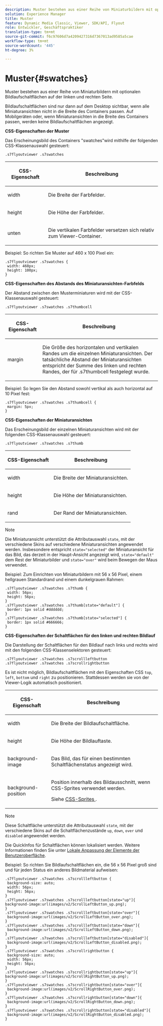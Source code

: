 ```yaml
---
description: Muster bestehen aus einer Reihe von Miniaturbildern mit optionalen Bildlaufschaltflächen auf der linken und rechten Seite.
solution: Experience Manager
title: Muster
feature: Dynamic Media Classic, Viewer, SDK/API, Flyout
role: Entwickler, Geschäftspraktiker
translation-type: tm+mt
source-git-commit: f6c97606d7a4209427316d7367013ad9585a5cae
workflow-type: tm+mt
source-wordcount: '445'
ht-degree: 3%

---
```



# Muster{#swatches}

Muster bestehen aus einer Reihe von Miniaturbildern mit optionalen Bildlaufschaltflächen auf der linken und rechten Seite.

<!--<a id="section_061E550C1C1D4DB2BD663A898895B38C"></a>-->

Bildlaufschaltflächen sind nur dann auf dem Desktop sichtbar, wenn alle Miniaturansichten nicht in die Breite des Containers passen. Auf Mobilgeräten oder, wenn Miniaturansichten in die Breite des Containers passen, werden keine Bildlaufschaltflächen angezeigt.

**CSS-Eigenschaften der Muster**

Das Erscheinungsbild des Containers &quot;swatches&quot;wird mithilfe der folgenden CSS-Klassenauswahl gesteuert:

```
.s7flyoutviewer .s7swatches
```

<table id="table_94EE3F5BBE4547C0B4943471CEE7EDE4"> 
 <thead> 
  <tr> 
   <th colname="col1" class="entry"> <p> CSS-Eigenschaft </p> </th> 
   <th colname="col2" class="entry"> <p>Beschreibung </p> </th> 
  </tr> 
 </thead>
 <tbody> 
  <tr> 
   <td colname="col1"> <p> <span class="codeph"> width </span> </p> </td> 
   <td colname="col2"> <p> Die Breite der Farbfelder. </p> </td> 
  </tr> 
  <tr> 
   <td colname="col1"> <p> <span class="codeph"> height </span> </p> </td> 
   <td colname="col2"> <p>Die Höhe der Farbfelder. </p> </td> 
  </tr> 
  <tr> 
   <td colname="col1"> <p> <span class="codeph"> unten </span> </p> </td> 
   <td colname="col2"> <p> Die vertikalen Farbfelder versetzen sich relativ zum Viewer-Container. </p> </td> 
  </tr> 
 </tbody> 
</table>

Beispiel: So richten Sie Muster auf 460 x 100 Pixel ein:

```
.s7flyoutviewer .s7swatches { 
 width: 460px; 
 height: 100px;  
}
```

**CSS-Eigenschaften des Abstands des Miniaturansichten-Farbfelds**

Der Abstand zwischen den Musterminiaturen wird mit der CSS-Klassenauswahl gesteuert:

```
.s7flyoutviewer .s7swatches .s7thumbcell
```

<table id="table_70FAD50E38EB4647B8FAB832F552BBB8"> 
 <thead> 
  <tr> 
   <th colname="col1" class="entry"> <p> CSS-Eigenschaft </p> </th> 
   <th colname="col2" class="entry"> <p>Beschreibung </p> </th> 
  </tr> 
 </thead>
 <tbody> 
  <tr> 
   <td colname="col1"> <p> <span class="codeph"> margin </span> </p> </td> 
   <td colname="col2"> <p> Die Größe des horizontalen und vertikalen Randes um die einzelnen Miniaturansichten. Der tatsächliche Abstand der Miniaturansichten entspricht der Summe des linken und rechten Randes, der für <span class="codeph"> .s7thumbcell </span> festgelegt wurde. </p> </td> 
  </tr> 
 </tbody> 
</table>

Beispiel: So legen Sie den Abstand sowohl vertikal als auch horizontal auf 10 Pixel fest:

```
.s7flyoutviewer .s7swatches .s7thumbcell { 
 margin: 5px; 
}
```

**CSS-Eigenschaften der Miniaturansichten**

Das Erscheinungsbild der einzelnen Miniaturansichten wird mit der folgenden CSS-Klassenauswahl gesteuert:

```
.s7flyoutviewer .s7swatches .s7thumb
```

<table id="table_85446C72FD914594B7D108381BBFC673"> 
 <thead> 
  <tr> 
   <th colname="col1" class="entry"> <p> CSS-Eigenschaft </p> </th> 
   <th colname="col2" class="entry"> <p>Beschreibung </p> </th> 
  </tr> 
 </thead>
 <tbody> 
  <tr> 
   <td colname="col1"> <p> <span class="codeph"> width  </span> </p> </td> 
   <td colname="col2"> <p> Die Breite der Miniaturansichten. </p> </td> 
  </tr> 
  <tr> 
   <td colname="col1"> <p> <span class="codeph"> height  </span> </p> </td> 
   <td colname="col2"> <p>Die Höhe der Miniaturansichten. </p> </td> 
  </tr> 
  <tr> 
   <td colname="col1"> <p> <span class="codeph"> rand </span> </p> </td> 
   <td colname="col2"> <p>Der Rand der Miniaturansichten. </p> </td> 
  </tr> 
 </tbody> 
</table>

>[!NOTE]
>
>Die Miniaturansicht unterstützt die Attributauswahl `state`, mit der verschiedene Skins auf verschiedene Miniaturansichten angewendet werden. Insbesondere entspricht `state="selected"` der Miniaturansicht für das Bild, das derzeit in der Haupt-Ansicht angezeigt wird, `state="default"` dem Rest der Miniaturbilder und `state="over"` wird beim Bewegen der Maus verwendet.

Beispiel: Zum Einrichten von Miniaturbildern mit 56 x 56 Pixel, einem hellgrauen Standardrand und einem dunkelgrauen Rahmen:

```
.s7flyoutviewer .s7swatches .s7thumb { 
 width: 56px; 
 height: 56px;  
} 
.s7flyoutviewer .s7swatches .s7thumb[state="default"] { 
 border: 1px solid #dddddd; 
} 
.s7flyoutviewer .s7swatches .s7thumb[state="selected"] { 
 border: 1px solid #666666; 
}
```

**CSS-Eigenschaften der Schaltflächen für den linken und rechten Bildlauf**

Die Darstellung der Schaltflächen für den Bildlauf nach links und rechts wird mit den folgenden CSS-Klassenselektoren gesteuert:

```
.s7flyoutviewer .s7swatches .s7scrollleftbutton 
.s7flyoutviewer .s7swatches .s7scrollrightbutton
```

Es ist nicht möglich, Bildlaufschaltflächen mit den Eigenschaften CSS `top`, `left`, `bottom` und `right` zu positionieren. Stattdessen werden sie von der Viewer-Logik automatisch positioniert.

<table id="table_F957367566C542829E2F6D296F9DAAC5"> 
 <thead> 
  <tr> 
   <th colname="col1" class="entry"> <p> CSS-Eigenschaft </p> </th> 
   <th colname="col2" class="entry"> <p>Beschreibung </p> </th> 
  </tr> 
 </thead>
 <tbody> 
  <tr> 
   <td colname="col1"> <p> <span class="codeph"> width  </span> </p> </td> 
   <td colname="col2"> <p> Die Breite der Bildlaufschaltfläche. </p> </td> 
  </tr> 
  <tr> 
   <td colname="col1"> <p> <span class="codeph"> height  </span> </p> </td> 
   <td colname="col2"> <p>Die Höhe der Bildlauftaste. </p> </td> 
  </tr> 
  <tr> 
   <td colname="col1"> <p> <span class="codeph"> background-image  </span> </p> </td> 
   <td colname="col2"> <p>Das Bild, das für einen bestimmten Schaltflächenstatus angezeigt wird. </p> </td> 
  </tr> 
  <tr> 
   <td colname="col1"> <p> <span class="codeph"> background-position  </span> </p> </td> 
   <td colname="col2"> <p> Position innerhalb des Bildausschnitt, wenn CSS-Sprites verwendet werden. </p> <p>Siehe <a href="../../../c-html5-s7-aem-asset-viewers/c-html5-flyout-viewer-20-about/c-html5-flyout-viewer-20-customizingviewer/c-html5-flyout-viewer-20-customizingviewer.md#section-0711ece44a4740168cfd7624c9010bd1" format="dita" scope="local"> CSS-Sprites </a>. </p> </td> 
  </tr> 
 </tbody> 
</table>

>[!NOTE]
>
>Diese Schaltfläche unterstützt die Attributauswahl `state`, mit der verschiedene Skins auf die Schaltflächenzustände `up`, `down`, `over` und `disabled` angewendet werden.

Die QuickInfos für Schaltflächen können lokalisiert werden. Weitere Informationen finden Sie unter [Lokale Anpassung der Elemente der Benutzeroberfläche](../../../c-html5-s7-aem-asset-viewers/c-html5-flyout-viewer-20-about/c-html5-flyout-viewer-20-localization.md#concept-6c8e58c611934e93ae3f211f46e15c27).

Beispiel: So richten Sie Bildlaufschaltflächen ein, die 56 x 56 Pixel groß sind und für jeden Status ein anderes Bildmaterial aufweisen:

```
.s7flyoutviewer .s7swatches .s7scrollleftbutton { 
 background-size: auto; 
 width: 56px; 
 height: 56px; 
} 
.s7flyoutviewer .s7swatches .s7scrollleftbutton[state="up"]{ 
background-image:url(images/v2/ScrollLeftButton_up.png); 
} 
.s7flyoutviewer .s7swatches .s7scrollleftbutton[state="over"]{ 
 background-image:url(images/v2/ScrollLeftButton_over.png); 
} 
.s7flyoutviewer .s7swatches .s7scrollleftbutton[state="down"]{ 
 background-image:url(images/v2/ScrollLeftButton_down.png); 
} 
.s7flyoutviewer .s7swatches .s7scrollleftbutton[state="disabled"]{ 
 background-image:url(images/v2/ScrollLeftButton_disabled.png); 
} 
.s7flyoutviewer .s7swatches .s7scrollrightbutton { 
 background-size: auto; 
 width: 56px; 
 height: 56px; 
} 
.s7flyoutviewer .s7swatches .s7scrollrightbutton[state="up"]{ 
background-image:url(images/v2/ScrollRightButton_up.png); 
} 
.s7flyoutviewer .s7swatches .s7scrollrightbutton[state="over"]{ 
 background-image:url(images/v2/ScrollRightButton_over.png); 
} 
.s7flyoutviewer .s7swatches .s7scrollrightbutton[state="down"]{ 
 background-image:url(images/v2/ScrollRightButton_down.png); 
} 
.s7flyoutviewer .s7swatches .s7scrollrightbutton[state="disabled"]{ 
 background-image:url(images/v2/ScrollRightButton_disabled.png); 
}
```

